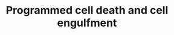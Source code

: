---
annotations:
- id: PW:0001145
  parent: regulatory pathway
  type: Pathway Ontology
  value: phagocytosis pathway
- id: PW:0000009
  parent: regulatory pathway
  type: Pathway Ontology
  value: apoptotic cell death pathway
authors:
- Kyook
- MaintBot
- Christine Chichester
- Cgrove
- Mkutmon
- Eweitz
description: A model of apoptotic cell engulfment.
last-edited: 2021-05-24
organisms:
- Caenorhabditis elegans
redirect_from:
- /index.php/Pathway:WP2231
- /instance/WP2231
- /instance/WP2231_r118114
revision: r118114
schema-jsonld:
- '@context': https://schema.org/
  '@id': https://wikipathways.github.io/pathways/WP2231.html
  '@type': Dataset
  creator:
    '@type': Organization
    name: WikiPathways
  description: A model of apoptotic cell engulfment.
  keywords:
  - Active CED-3Protease
  - CED-1/SREC?
  - CED-10/Rac1
  - CED-2/CrkII
  - CED-3
  - CED-4
  - CED-5/DOCK180
  - CED-6
  - CED-7
  - CED-7/ABC1
  - CED-9
  - CES-1
  - CES-2
  - EGL-1
  - EOR-1
  - EOR-2
  - HLH-2
  - HLH-3
  - PSR-1?
  - TRA-1
  license: CC0
  name: Programmed cell death and cell engulfment
seo: CreativeWork
title: Programmed cell death and cell engulfment
wpid: WP2231
---